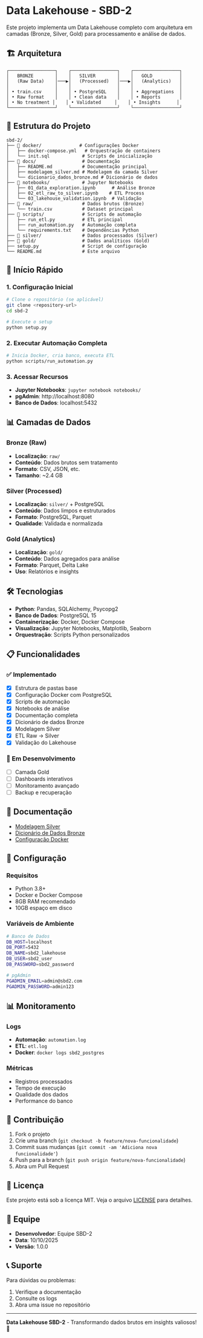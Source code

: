 # Data Lakehouse - SBD-2

Este projeto implementa um Data Lakehouse completo com arquitetura em camadas (Bronze, Silver, Gold) para processamento e análise de dados.

## 🏗️ Arquitetura

```
┌─────────────────┐    ┌─────────────────┐    ┌─────────────────┐
│   BRONZE        │    │   SILVER        │    │   GOLD          │
│   (Raw Data)    │───▶│   (Processed)   │───▶│   (Analytics)   │
│                 │    │                 │    │                 │
│ • train.csv     │    │ • PostgreSQL    │    │ • Aggregations  │
│ • Raw format    │    │ • Clean data    │    │ • Reports       │
│ • No treatment │    │ • Validated     │    │ • Insights      │
└─────────────────┘    └─────────────────┘    └─────────────────┘
```

## 📁 Estrutura do Projeto

```
sbd-2/
├── 📁 docker/              # Configurações Docker
│   ├── docker-compose.yml   # Orquestração de containers
│   └── init.sql            # Scripts de inicialização
├── 📁 docs/                 # Documentação
│   ├── README.md           # Documentação principal
│   ├── modelagem_silver.md # Modelagem da camada Silver
│   └── dicionario_dados_bronze.md # Dicionário de dados
├── 📁 notebooks/            # Jupyter Notebooks
│   ├── 01_data_exploration.ipynb      # Análise Bronze
│   ├── 02_etl_raw_to_silver.ipynb    # ETL Process
│   └── 03_lakehouse_validation.ipynb  # Validação
├── 📁 raw/                  # Dados brutos (Bronze)
│   └── train.csv           # Dataset principal
├── 📁 scripts/              # Scripts de automação
│   ├── run_etl.py          # ETL principal
│   ├── run_automation.py   # Automação completa
│   └── requirements.txt    # Dependências Python
├── 📁 silver/               # Dados processados (Silver)
├── 📁 gold/                 # Dados analíticos (Gold)
├── setup.py                # Script de configuração
└── README.md               # Este arquivo
```

## 🚀 Início Rápido

### 1. Configuração Inicial

```bash
# Clone o repositório (se aplicável)
git clone <repository-url>
cd sbd-2

# Execute o setup
python setup.py
```

### 2. Executar Automação Completa

```bash
# Inicia Docker, cria banco, executa ETL
python scripts/run_automation.py
```

### 3. Acessar Recursos

- **Jupyter Notebooks**: `jupyter notebook notebooks/`
- **pgAdmin**: http://localhost:8080
- **Banco de Dados**: localhost:5432

## 📊 Camadas de Dados

### Bronze (Raw)
- **Localização**: `raw/`
- **Conteúdo**: Dados brutos sem tratamento
- **Formato**: CSV, JSON, etc.
- **Tamanho**: ~2.4 GB

### Silver (Processed)
- **Localização**: `silver/` + PostgreSQL
- **Conteúdo**: Dados limpos e estruturados
- **Formato**: PostgreSQL, Parquet
- **Qualidade**: Validada e normalizada

### Gold (Analytics)
- **Localização**: `gold/`
- **Conteúdo**: Dados agregados para análise
- **Formato**: Parquet, Delta Lake
- **Uso**: Relatórios e insights

## 🛠️ Tecnologias

- **Python**: Pandas, SQLAlchemy, Psycopg2
- **Banco de Dados**: PostgreSQL 15
- **Containerização**: Docker, Docker Compose
- **Visualização**: Jupyter Notebooks, Matplotlib, Seaborn
- **Orquestração**: Scripts Python personalizados

## 📋 Funcionalidades

### ✅ Implementado
- [x] Estrutura de pastas base
- [x] Configuração Docker com PostgreSQL
- [x] Scripts de automação
- [x] Notebooks de análise
- [x] Documentação completa
- [x] Dicionário de dados Bronze
- [x] Modelagem Silver
- [x] ETL Raw → Silver
- [x] Validação do Lakehouse

### 🔄 Em Desenvolvimento
- [ ] Camada Gold
- [ ] Dashboards interativos
- [ ] Monitoramento avançado
- [ ] Backup e recuperação

## 📖 Documentação

- [Modelagem Silver](docs/modelagem_silver.md)
- [Dicionário de Dados Bronze](docs/dicionario_dados_bronze.md)
- [Configuração Docker](docker/)

## 🔧 Configuração

### Requisitos
- Python 3.8+
- Docker e Docker Compose
- 8GB RAM recomendado
- 10GB espaço em disco

### Variáveis de Ambiente
```bash
# Banco de Dados
DB_HOST=localhost
DB_PORT=5432
DB_NAME=sbd2_lakehouse
DB_USER=sbd2_user
DB_PASSWORD=sbd2_password

# pgAdmin
PGADMIN_EMAIL=admin@sbd2.com
PGADMIN_PASSWORD=admin123
```

## 📊 Monitoramento

### Logs
- **Automação**: `automation.log`
- **ETL**: `etl.log`
- **Docker**: `docker logs sbd2_postgres`

### Métricas
- Registros processados
- Tempo de execução
- Qualidade dos dados
- Performance do banco

## 🤝 Contribuição

1. Fork o projeto
2. Crie uma branch (`git checkout -b feature/nova-funcionalidade`)
3. Commit suas mudanças (`git commit -am 'Adiciona nova funcionalidade'`)
4. Push para a branch (`git push origin feature/nova-funcionalidade`)
5. Abra um Pull Request

## 📝 Licença

Este projeto está sob a licença MIT. Veja o arquivo [LICENSE](LICENSE) para detalhes.

## 👥 Equipe

- **Desenvolvedor**: Equipe SBD-2
- **Data**: 10/10/2025
- **Versão**: 1.0.0

## 📞 Suporte

Para dúvidas ou problemas:
1. Verifique a documentação
2. Consulte os logs
3. Abra uma issue no repositório

---

**Data Lakehouse SBD-2** - Transformando dados brutos em insights valiosos! 🚀
